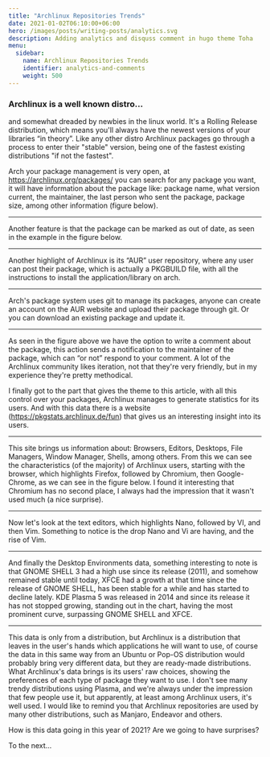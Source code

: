 ```yaml
---
title: "Archlinux Repositories Trends"
date: 2021-01-02T06:10:00+06:00
hero: /images/posts/writing-posts/analytics.svg
description: Adding analytics and disquss comment in hugo theme Toha
menu:
  sidebar:
    name: Archlinux Repositories Trends
    identifier: analytics-and-comments
    weight: 500
---
```


### Archlinux is a well known distro...

and somewhat dreaded by newbies in the linux world. It's a Rolling Release distribution, which means you'll always have the newest versions of your libraries “in theory”. Like any other distro Archlinux packages go through a process to enter their "stable" version, being one of the fastest existing distributions "if not the fastest".

Arch your package management is very open, at https://archlinux.org/packages/ you can search for any package you want, it will have information about the package like: package name, what version current, the maintainer, the last person who sent the package, package size, among other information (figure below).

___

Another feature is that the package can be marked as out of date, as seen in the example in the figure below.

___

Another highlight of Archlinux is its “AUR” user repository, where any user can post their package, which is actually a PKGBUILD file, with all the instructions to install the application/library on arch.

___

Arch's package system uses git to manage its packages, anyone can create an account on the AUR website and upload their package through git. Or you can download an existing package and update it.

___

As seen in the figure above we have the option to write a comment about the package, this action sends a notification to the maintainer of the package, which can “or not” respond to your comment. A lot of the Archlinux community likes iteration, not that they're very friendly, but in my experience they're pretty methodical.

I finally got to the part that gives the theme to this article, with all this control over your packages, Archlinux manages to generate statistics for its users. And with this data there is a website (https://pkgstats.archlinux.de/fun) that gives us an interesting insight into its users.

___

This site brings us information about: Browsers, Editors, Desktops, File Managers, Window Manager, Shells, among others. From this we can see the characteristics (of the majority) of Archlinux users, starting with the browser, which highlights Firefox, followed by Chromium, then Google-Chrome, as we can see in the figure below. I found it interesting that Chromium has no second place, I always had the impression that it wasn't used much (a nice surprise).

___

Now let's look at the text editors, which highlights Nano, followed by VI, and then Vim. Something to notice is the drop Nano and Vi are having, and the rise of Vim.

___

And finally the Desktop Environments data, something interesting to note is that GNOME SHELL 3 had a high use since its release (2011), and somehow remained stable until today, XFCE had a growth at that time since the release of GNOME SHELL, has been stable for a while and has started to decline lately. KDE Plasma 5 was released in 2014 and since its release it has not stopped growing, standing out in the chart, having the most prominent curve, surpassing GNOME SHELL and XFCE.

___

This data is only from a distribution, but Archlinux is a distribution that leaves in the user's hands which applications he will want to use, of course the data in this same way from an Ubuntu or Pop-OS distribution would probably bring very different data, but they are ready-made distributions. What Archlinux's data brings is its users' raw choices, showing the preferences of each type of package they want to use. I don't see many trendy distributions using Plasma, and we're always under the impression that few people use it, but apparently, at least among Archlinux users, it's well used. I would like to remind you that Archlinux repositories are used by many other distributions, such as Manjaro, Endeavor and others.

How is this data going in this year of 2021? Are we going to have surprises?

To the next…
